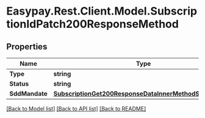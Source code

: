 # Easypay.Rest.Client.Model.SubscriptionIdPatch200ResponseMethod

## Properties

Name | Type | Description | Notes
------------ | ------------- | ------------- | -------------
**Type** | **string** |  | [optional] 
**Status** | **string** |  | [optional] 
**SddMandate** | [**SubscriptionGet200ResponseDataInnerMethodSddMandate**](SubscriptionGet200ResponseDataInnerMethodSddMandate.md) |  | [optional] 

[[Back to Model list]](../README.md#documentation-for-models) [[Back to API list]](../README.md#documentation-for-api-endpoints) [[Back to README]](../README.md)

